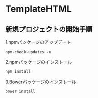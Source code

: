 TemplateHTML
============

新規プロジェクトの開始手順
------------------------
1.npmパッケージのアップデート

```
npm-check-updates -u
```

2.npmパッケージのインストール

```
npm install
```

3.Bowerパッケージのインストール

```
bower install
```
